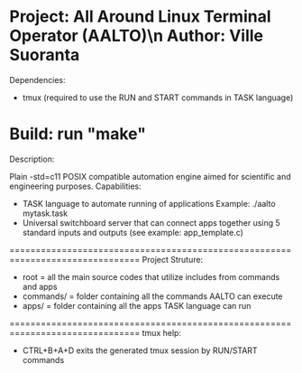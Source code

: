 Project: All Around Linux Terminal Operator (AALTO)\n
Author: Ville Suoranta
===============================================================================
Dependencies:
- tmux (required to use the RUN and START commands in TASK language)

Build:
run "make"
===============================================================================
Description:

Plain -std=c11 POSIX compatible automation engine aimed for scientific and 
engineering purposes. Capabilities:

- TASK language to automate running of applications
  Example: ./aalto mytask.task
- Universal switchboard server that can connect apps together using 5 standard
  inputs and outputs (see example: app_template.c)

===============================================================================
Project Struture:
- root = all the main source codes that utilize includes from commands and apps
- commands/ = folder containing all the commands AALTO can execute
- apps/ = folder containing all the apps TASK language can run

===============================================================================
tmux help:
- CTRL+B+A+D exits the generated tmux session by RUN/START commands
  
